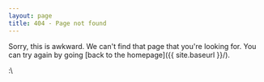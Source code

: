 ```yaml
---
layout: page
title: 404 - Page not found
---
```


Sorry, this is awkward. We can't find that page that you're looking for. You can try again by going [back to the homepage]({{ site.baseurl }}/).

:\
